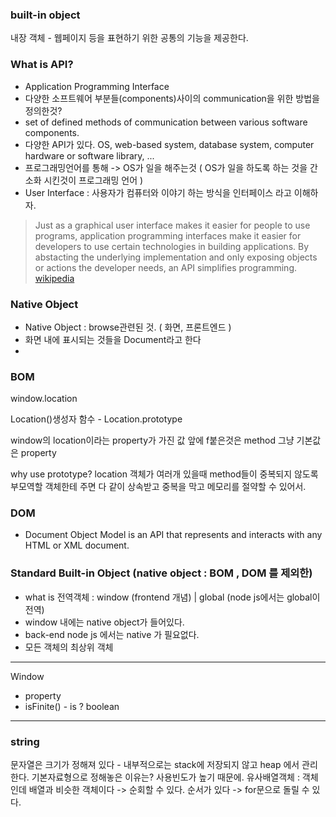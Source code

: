 ### built-in object

내장 객체 - 웹페이지 등을 표현하기 위한 공통의 기능을 제공한다.

### What is API?

- Application Programming Interface
- 다양한 소프트웨어 부분들(components)사이의 communication을 위한 방법을 정의한것?
- set of defined methods of communication between various software components.
- 다양한 API가 있다. OS, web-based system, database system, computer hardware or software library, ...
- 프로그래밍언어를 통해 -> OS가 일을 해주는것 ( OS가 일을 하도록 하는 것을 간소화 시킨것이 프로그래밍 언어 )
- User Interface : 사용자가 컴퓨터와 이야기 하는 방식을 인터페이스 라고 이해하자.


> Just as a graphical user interface makes it easier for people to use programs, application programming interfaces make it easier for developers to use certain technologies in building applications. By abstacting the underlying implementation and only exposing objects or actions the developer needs, an API simplifies programming.
> [wikipedia](https://en.wikipedia.org/wiki/Application_programming_interface)


### Native Object

- Native Object : browse관련된 것. ( 화면, 프론트엔드 )
- 화면 내에 표시되는 것들을 Document라고 한다
- 

### BOM



window.location 

Location()생성자 함수  -  Location.prototype

window의 location이라는 property가 가진 값
앞에 f붙은것은 method
그냥 기본값은 property
 
why use prototype?
location 객체가 여러개 있을때 method들이 중복되지 않도록 부모역할 객체한테 주면 다 같이 상속받고 중복을 막고 메모리를 절약할 수 있어서.


### DOM
- Document Object Model is an API that represents and interacts with any HTML or XML document.


### Standard Built-in Object (native object : BOM , DOM  를 제외한)
- what is 전역객체 : window (frontend 개념)  | global (node js에서는 global이 전역)
- window 내에는 native object가 들어있다.
- back-end node js 에서는 native 가 필요없다.
- 모든 객체의 최상위 객체 

---
Window
- property
- isFinite() - is ? boolean 

---
### string

문자열은 크기가 정해져 있다 - 내부적으로는 stack에 저장되지 않고 heap 에서 관리한다.
기본자료형으로 정해놓은 이유는? 사용빈도가 높기 때문에.
유사배열객체 : 객체인데 배열과 비슷한 객체이다 -> 순회할 수 있다. 순서가 있다 -> for문으로 돌릴 수 있다.




